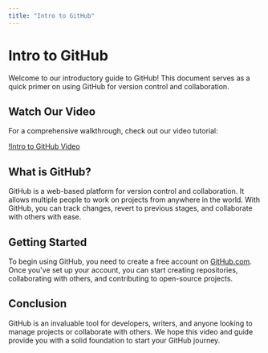 ```yaml
---
title: "Intro to GitHub"
---
```


# Intro to GitHub

Welcome to our introductory guide to GitHub! This document serves as a quick primer on using GitHub for version control and collaboration.

## Watch Our Video

For a comprehensive walkthrough, check out our video tutorial:

[!Intro to GitHub Video](https://www.youtube.com/watch?v=oSVUcAoUH9Y&list=PLfzUEqPzJroL1qY2eQL6xFeB2WdJUTdGE&index=2 "Intro to GitHub - Click to Watch!")


## What is GitHub?

GitHub is a web-based platform for version control and collaboration. It allows multiple people to work on projects from anywhere in the world. With GitHub, you can track changes, revert to previous stages, and collaborate with others with ease.

## Getting Started

To begin using GitHub, you need to create a free account on [GitHub.com](https://github.com). Once you've set up your account, you can start creating repositories, collaborating with others, and contributing to open-source projects.

## Conclusion

GitHub is an invaluable tool for developers, writers, and anyone looking to manage projects or collaborate with others. We hope this video and guide provide you with a solid foundation to start your GitHub journey.
